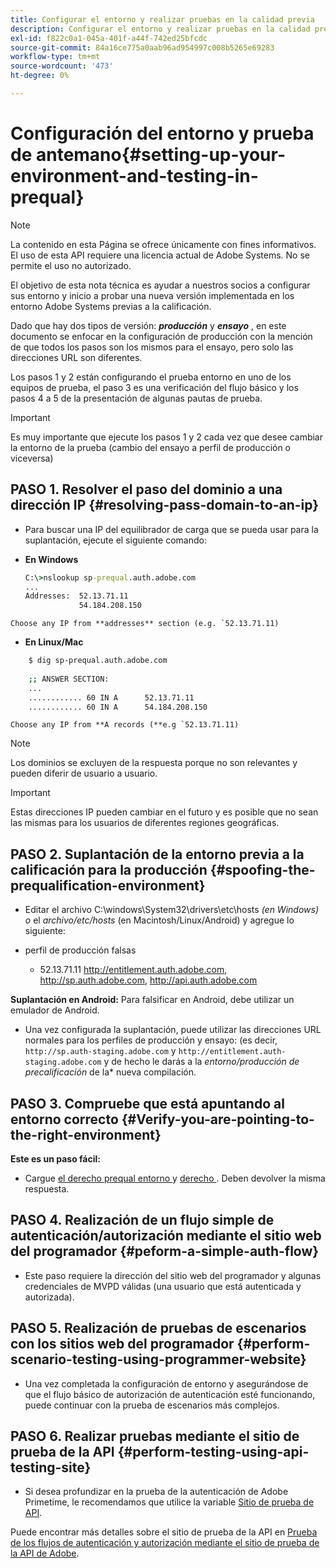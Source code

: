 ```yaml
---
title: Configurar el entorno y realizar pruebas en la calidad previa
description: Configurar el entorno y realizar pruebas en la calidad previa
exl-id: f822c0a1-045a-401f-a44f-742ed25bfcdc
source-git-commit: 84a16ce775a0aab96ad954997c008b5265e69283
workflow-type: tm+mt
source-wordcount: '473'
ht-degree: 0%

---
```


# Configuración del entorno y prueba de antemano{#setting-up-your-environment-and-testing-in-prequal}

>[!NOTE]
>
>La contenido en esta Página se ofrece únicamente con fines informativos. El uso de esta API requiere una licencia actual de Adobe Systems. No se permite el uso no autorizado.

El objetivo de esta nota técnica es ayudar a nuestros socios a configurar sus entorno y inicio a probar una nueva versión implementada en los entorno Adobe Systems previas a la calificación.

Dado que hay dos tipos de versión: ***producción*** y ***ensayo*** , en este documento se enfocar en la configuración de producción con la mención de que todos los pasos son los mismos para el ensayo, pero solo las direcciones URL son diferentes.

Los pasos 1 y 2 están configurando el prueba entorno en uno de los equipos de prueba, el paso 3 es una verificación del flujo básico y los pasos 4 a 5 de la presentación de algunas pautas de prueba.

>[!IMPORTANT]
>
> Es muy importante que ejecute los pasos 1 y 2 cada vez que desee cambiar la entorno de la prueba (cambio del ensayo a perfil de producción o viceversa)


## PASO 1. Resolver el paso del dominio a una dirección IP {#resolving-pass-domain-to-an-ip}

* Para buscar una IP del equilibrador de carga que se pueda usar para la suplantación, ejecute el siguiente comando:

* **En Windows**

  ```cmd
  C:\>nslookup sp-prequal.auth.adobe.com
  ...
  Addresses:  52.13.71.11
              54.184.208.150
  ```

```Choose any IP from **addresses** section (e.g. `52.13.71.11)```

* **En Linux/Mac**

```sh
    $ dig sp-prequal.auth.adobe.com
    
    ;; ANSWER SECTION:
    ...
    ............ 60 IN A      52.13.71.11
    ............ 60 IN A      54.184.208.150
```

```Choose any IP from **A records (**e.g `52.13.71.11)```

>[!NOTE]
>
>Los dominios se excluyen de la respuesta porque no son relevantes y pueden diferir de usuario a usuario.

>[!IMPORTANT]
>
> Estas direcciones IP pueden cambiar en el futuro y es posible que no sean las mismas para los usuarios de diferentes regiones geográficas.


## PASO 2.  Suplantación de la entorno previa a la calificación para la producción {#spoofing-the-prequalification-environment}

* Editar el archivo C:\\windows\\System32\\drivers\\etc\\hosts *(en Windows) o* el *archivo/etc/hosts* (en Macintosh/Linux/Android) y agregue lo siguiente:

* perfil de producción falsas
   * 52.13.71.11 http://entitlement.auth.adobe.com, http://sp.auth.adobe.com, http://api.auth.adobe.com

**Suplantación en Android:** Para falsificar en Android, debe utilizar un emulador de Android.

* Una vez configurada la suplantación, puede utilizar las direcciones URL normales para los perfiles de producción y ensayo: (es decir, `http://sp.auth-staging.adobe.com` y `http://entitlement.auth-staging.adobe.com` y de hecho le darás a la *entorno/producción de precalificación* de la* nueva compilación.


## PASO 3.  Compruebe que está apuntando al entorno correcto {#Verify-you-are-pointing-to-the-right-environment}

**Este es un paso fácil:**

* Cargue [ el derecho prequal entorno ](https://entitlement-prequal.auth.adobe.com/environment.html) y [ derecho ](https://entitlement.auth.adobe.com/environment.html) . Deben devolver la misma respuesta.


## PASO 4.  Realización de un flujo simple de autenticación/autorización mediante el sitio web del programador {#peform-a-simple-auth-flow}

* Este paso requiere la dirección del sitio web del programador y algunas credenciales de MVPD válidas (una usuario que está autenticada y autorizada).

## PASO 5.  Realización de pruebas de escenarios con los sitios web del programador {#perform-scenario-testing-using-programmer-website}

* Una vez completada la configuración de entorno y asegurándose de que el flujo básico de autorización de autenticación esté funcionando, puede continuar con la prueba de escenarios más complejos.


## PASO 6.  Realizar pruebas mediante el sitio de prueba de la API {#perform-testing-using-api-testing-site}

* Si desea profundizar en la prueba de la autenticación de Adobe Primetime, le recomendamos que utilice la variable [Sitio de prueba de API](http://entitlement-prequal.auth.adobe.com/apitest/api.html).

Puede encontrar más detalles sobre el sitio de prueba de la API en [Prueba de los flujos de autenticación y autorización mediante el sitio de prueba de la API de Adobe](/help/authentication/test-authn-authz-flows-using-adobes-api-test-site.md).
